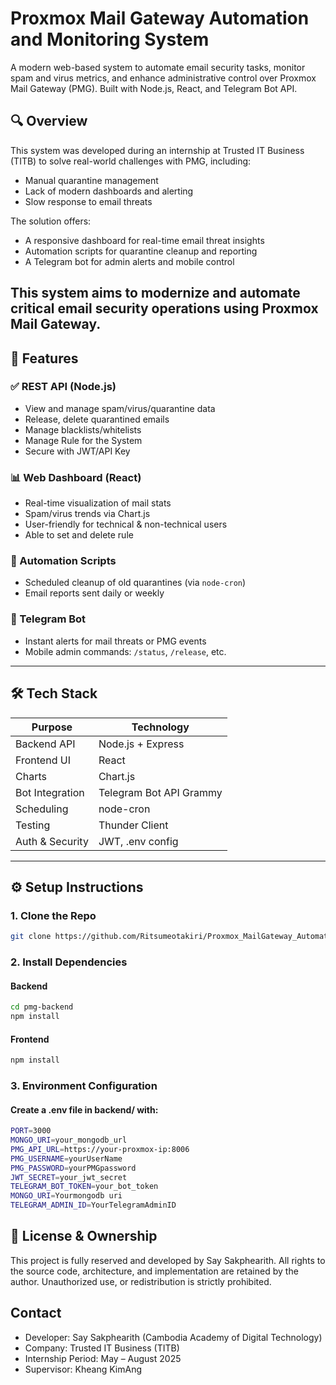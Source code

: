 # Proxmox Mail Gateway Automation and Monitoring System

A modern web-based system to automate email security tasks, monitor spam and virus metrics, and enhance administrative control over Proxmox Mail Gateway (PMG). Built with Node.js, React, and Telegram Bot API.

## 🔍 Overview

This system was developed during an internship at Trusted IT Business (TITB) to solve real-world challenges with PMG, including:

- Manual quarantine management
- Lack of modern dashboards and alerting
- Slow response to email threats

The solution offers:
- A responsive dashboard for real-time email threat insights
- Automation scripts for quarantine cleanup and reporting
- A Telegram bot for admin alerts and mobile control


## This system aims to modernize and automate critical email security operations using Proxmox Mail Gateway.







## 🚀 Features

### ✅ REST API (Node.js)
- View and manage spam/virus/quarantine data
- Release, delete quarantined emails
- Manage blacklists/whitelists
- Manage Rule for the System
- Secure with JWT/API Key

### 📊 Web Dashboard (React)
- Real-time visualization of mail stats
- Spam/virus trends via Chart.js
- User-friendly for technical & non-technical users
- Able to set and delete rule

### 🔁 Automation Scripts
- Scheduled cleanup of old quarantines (via `node-cron`)
- Email reports sent daily or weekly

### 🤖 Telegram Bot
- Instant alerts for mail threats or PMG events
- Mobile admin commands: `/status`, `/release`, etc.

---

## 🛠 Tech Stack

| Purpose        | Technology                |
|----------------|----------------------------|
| Backend API    | Node.js + Express          |
| Frontend UI    | React                      |
| Charts         | Chart.js                   |
| Bot Integration| Telegram Bot API Grammy    |
| Scheduling     | node-cron                  |
| Testing        | Thunder Client             |
| Auth & Security| JWT, .env config           |

---

## ⚙️ Setup Instructions

### 1. Clone the Repo
```bash
git clone https://github.com/Ritsumeotakiri/Proxmox_MailGateway_Automatic_System.git
```
### 2. Install Dependencies
#### Backend
```bash
cd pmg-backend
npm install
```
#### Frontend
```bash
npm install
```
### 3. Environment Configuration
#### Create a .env file in backend/ with:
```bash
PORT=3000
MONGO_URI=your_mongodb_url
PMG_API_URL=https://your-proxmox-ip:8006
PMG_USERNAME=yourUserName
PMG_PASSWORD=yourPMGpassword
JWT_SECRET=your_jwt_secret
TELEGRAM_BOT_TOKEN=your_bot_token
MONGO_URI=Yourmongodb uri
TELEGRAM_ADMIN_ID=YourTelegramAdminID
```
## 📄 License & Ownership

This project is fully reserved and developed by Say Sakphearith.
All rights to the source code, architecture, and implementation are retained by the author.
Unauthorized use, or redistribution is strictly prohibited.
 

## Contact
- Developer: Say Sakphearith (Cambodia Academy of Digital Technology)
- Company: Trusted IT Business (TITB)
- Internship Period: May – August 2025
- Supervisor: Kheang KimAng



